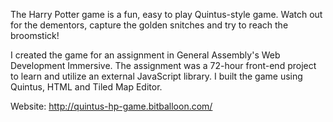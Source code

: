 The Harry Potter game is a fun, easy to play Quintus-style game. Watch out for the dementors, capture the golden snitches and try to reach the broomstick!

I created the game for an assignment in General Assembly's Web Development Immersive. The assignment was a 72-hour front-end project to learn and utilize an external JavaScript library. I built the game using Quintus, HTML and Tiled Map Editor.

Website: http://quintus-hp-game.bitballoon.com/